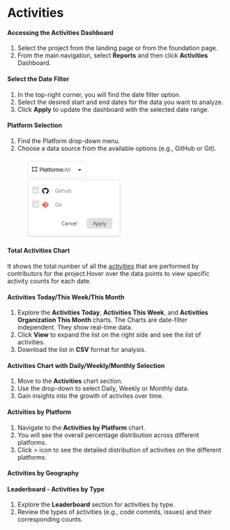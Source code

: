 # Activities

#### Accessing the Activities Dashboard

1. Select the project from the landing page or from the foundation page.
2. From the main navigation, select **Reports** and then click **Activities** Dashboard.

#### Select the Date Filter

1. In the top-right corner, you will find the date filter option.
2. Select the desired start and end dates for the data you want to analyze.
3. Click **Apply** to update the dashboard with the selected date range.

#### Platform Selection

1. Find the Platform drop-down menu.&#x20;
2. Choose a data source from the available options (e.g., GitHub or Git).

<figure><img src="../../../.gitbook/assets/image (101).png" alt=""><figcaption></figcaption></figure>

#### Total Activities Chart

It shows the total number of all the [activities](https://docs.linuxfoundation.org/lfx/insights/v3-current/overview-page/key-metrics-and-detailed-analysis/contributor#contributors-activities) that are performed by contributors for the project.Hover over the data points to view specific activity counts for each date.

#### Activities Today/This Week/This Month

1. Explore the **Activities Today**, **Activities This Week**, and **Activities Organization This Month** charts. The Charts are date-filter independent. They show real-time data.
2. Click **View** to expand the list on the right side and see the list of activities.
3. Download the list in **CSV** format for analysis.

#### Activities Chart with Daily/Weekly/Monthly Selection

1. Move to the **Activities** chart section.
2. Use the drop-down to select Daily, Weekly or Monthly data.
3. Gain insights into the growth of activites over time.

#### Activities by Platform

1. Navigate to the **Activities by Platform** chart.
2. You will see the overall percentage distribution across different platforms.
3. Click > icon to see the detailed distribution of activities on the different platforms.

#### Activities by Geography

#### Leaderboard - Activities by Type

1. Explore the **Leaderboard** section for activities by type.
2. Review the types of activities (e.g., code commits, issues) and their corresponding counts.
